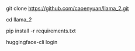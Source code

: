 git clone https://github.com/caoenyuan/llama_2.git

cd llama_2

pip install -r requirements.txt

huggingface-cli login
